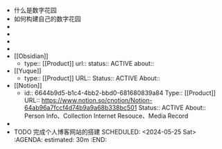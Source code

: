 - 什么是数字花园
- 如何构建自己的数字花园
-
-
-
-
- [[Obsidian]]
	- type:: [[Product]] 
	  url:: 
	  status:: ACTIVE
	  about::
- [[Yuque]]
	- type:: [[Product]] 
	  URL:: 
	  Status:: ACTIVE
	  About::
- [[Notion]]
	- id:: 6644b9d5-b1c4-4bb2-bbd0-681680839a84
	  Type:: [[Product]]
	  URL:: https://www.notion.so/cnotion/Notion-64ab96a7fccf4d74b9a9a68b338bc501
	  Status::  ACTIVE
	  About:: Person Info、Collection Internet Resouce、Media Record
-
- TODO 完成个人博客网站的搭建
  SCHEDULED: <2024-05-25 Sat>
  :AGENDA:
  estimated: 30m
  :END: